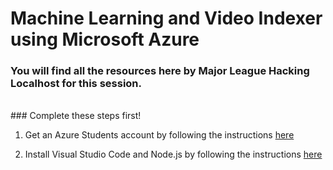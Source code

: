 # Machine Learning and Video Indexer using Microsoft Azure
 
### You will find all the resources here by Major League Hacking Localhost for this session.
<br>
### Complete these steps first!

1. Get an Azure Students account by following the instructions [here](https://github.com/MSPImpact/AzureDays/blob/master/D5:Machine_Learning_and_Video_Indexer_using_Microsoft_Azure/azure_account/Azureacount.pdf)

2. Install Visual Studio Code and Node.js by following the instructions [here](https://github.com/MSPImpact/AzureDays/blob/master/D5:Machine_Learning_and_Video_Indexer_using_Microsoft_Azure/Installations_instructions/Installations.pdf)
